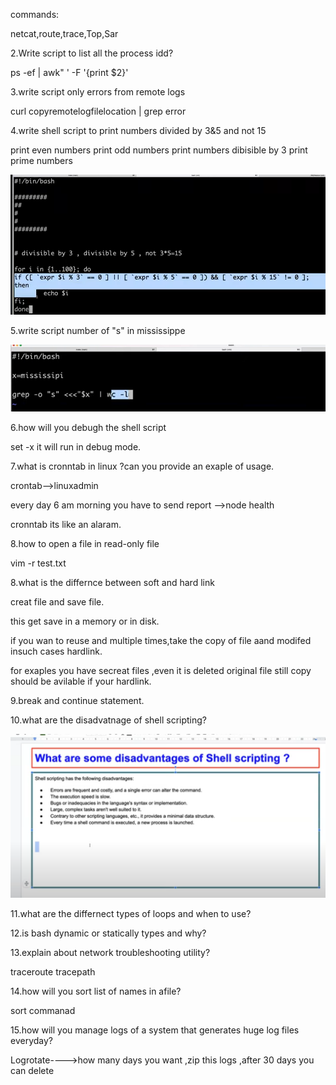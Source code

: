 commands:

netcat,route,trace,Top,Sar

2.Write script to list all the process idd?

   ps -ef | awk" ' -F '{print $2}'

3.write script only errors from remote logs

  curl copyremotelogfilelocation | grep error

4.write shell script to print numbers divided by 3&5 and not 15

   print even numbers
   print odd numbers
   print numbers dibisible by 3
   print prime numbers

   ![alt text](image-1.png)

5.write script number of "s" in mississippe

![alt text](image.png)

6.how will you debugh the shell script

  set -x   it will run in debug mode.

7.what is cronntab in linux ?can you provide an exaple of usage.

  crontab-->linuxadmin

  every day 6 am morning you have to send report -->node health

  cronntab its like an alaram.

8.how to open a file in read-only file

vim -r test.txt

8.what is the differnce between soft and hard link

   creat file and save file.

   this get save in a memory or in disk.

   if you wan to reuse and multiple times,take the copy of file aand modifed insuch cases hardlink.

   for exaples you have secreat files ,even it is deleted original file still copy should be avilable if your hardlink.

9.break and continue statement.

10.what are the disadvatnage of shell scripting?

![alt text](image-2.png)

11.what are the differnect types of loops and when to use?

12.is bash dynamic or statically types and why?

13.explain about network troubleshooting utility?

  traceroute
  tracepath

14.how will you sort list of names in afile?

sort commanad

15.how will you manage logs of a system that generates huge log files everyday?

Logrotate---->how many days you want ,zip this logs ,after 30 days you can delete








